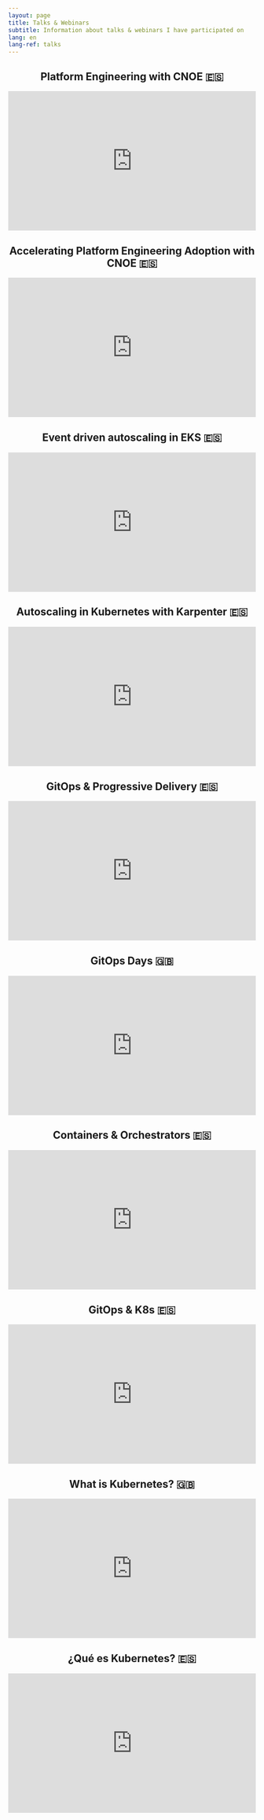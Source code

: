 ```yaml
---
layout: page
title: Talks & Webinars
subtitle: Information about talks & webinars I have participated on
lang: en
lang-ref: talks
---
```

<h2 align="center">Platform Engineering with CNOE 🇪🇸</h2>

<p align="center">
<iframe style="aspect-ratio: 16 / 9; width: 100%;" src="https://www.youtube.com/embed/K_-gifX2a0U?si=a387EtN7lNt825hF" title="YouTube video player" frameborder="0" allow="accelerometer; autoplay; clipboard-write; encrypted-media; gyroscope; picture-in-picture; web-share" referrerpolicy="strict-origin-when-cross-origin"  allowfullscreen></iframe>
</p>

<h2 align="center">Accelerating Platform Engineering Adoption with CNOE 🇪🇸</h2>

<p align="center">
<iframe style="aspect-ratio: 16 / 9; width: 100%;" src="https://www.youtube.com/embed/LwDGKOKD6rs?si=pe3YRRFqusf2EOBd" title="YouTube video player" frameborder="0" allow="accelerometer; autoplay; clipboard-write; encrypted-media; gyroscope; picture-in-picture; web-share" referrerpolicy="strict-origin-when-cross-origin"  allowfullscreen></iframe>
</p>

<h2 align="center">Event driven autoscaling in EKS 🇪🇸</h2>

<p align="center">
<iframe style="aspect-ratio: 16 / 9; width: 100%;" src="https://www.youtube.com/embed/R2eiTwUMiRI?si=0MNHqOmaQnh0BY1_" title="YouTube video player" frameborder="0" allow="accelerometer; autoplay; clipboard-write; encrypted-media; gyroscope; picture-in-picture; web-share" allowfullscreen></iframe>
</p>

<h2 align="center">Autoscaling in Kubernetes with Karpenter 🇪🇸</h2>

<p align="center">
<iframe style="aspect-ratio: 16 / 9; width: 100%;"  src="https://www.youtube.com/embed/FqscrNUB1jw?si=HzrLDjCG3N7glyVc&amp;start=860" title="YouTube video player" frameborder="0" allow="accelerometer; autoplay; clipboard-write; encrypted-media; gyroscope; picture-in-picture; web-share" allowfullscreen></iframe>
</p>

<h2 align="center">GitOps & Progressive Delivery 🇪🇸</h2>

<p align="center">
<iframe style="aspect-ratio: 16 / 9; width: 100%;"  src="https://www.youtube.com/embed/maepNvKkO7o" title="YouTube video player" frameborder="0" allow="accelerometer; autoplay; clipboard-write; encrypted-media; gyroscope; picture-in-picture" allowfullscreen></iframe>
</p>

<h2 align="center">GitOps Days 🇬🇧</h2>

<p align="center">
<iframe style="aspect-ratio: 16 / 9; width: 100%;"  src="https://www.youtube.com/embed/gMpRcFDC8wA" title="YouTube video player" frameborder="0" allow="accelerometer; autoplay; clipboard-write; encrypted-media; gyroscope; picture-in-picture" allowfullscreen></iframe>
</p>

<h2 align="center">Containers & Orchestrators 🇪🇸</h2>

<p align="center">
<iframe style="aspect-ratio: 16 / 9; width: 100%;"  src="https://www.youtube.com/embed/iQUUrOnhl44" title="YouTube video player" frameborder="0" allow="accelerometer; autoplay; clipboard-write; encrypted-media; gyroscope; picture-in-picture" allowfullscreen></iframe>
</p>

<h2 align="center">GitOps & K8s 🇪🇸</h2>

<p align="center">
<iframe style="aspect-ratio: 16 / 9; width: 100%;"  src="https://www.youtube.com/embed/U6eijJ_FhFI" title="YouTube video player" frameborder="0" allow="accelerometer; autoplay; clipboard-write; encrypted-media; gyroscope; picture-in-picture" allowfullscreen></iframe>
</p>

<h2 align="center">What is Kubernetes? 🇬🇧</h2>

<p align="center">
<iframe style="aspect-ratio: 16 / 9; width: 100%;"  src="https://www.youtube.com/embed/N8LDO9pHY8I" title="YouTube video player" frameborder="0" allow="accelerometer; autoplay; clipboard-write; encrypted-media; gyroscope; picture-in-picture" allowfullscreen></iframe>
</p>

<h2 align="center"> ¿Qué es Kubernetes? 🇪🇸</h2>

<p align="center">
<iframe style="aspect-ratio: 16 / 9; width: 100%;"  src="https://www.youtube.com/embed/TC6VkqQ835U?si=uE-OfP_cqgZAMIgH" title="YouTube video player" frameborder="0" allow="accelerometer; autoplay; clipboard-write; encrypted-media; gyroscope; picture-in-picture; web-share" allowfullscreen></iframe>
</p>

